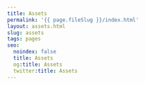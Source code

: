 ```yaml
---
title: Assets
permalink: '{{ page.fileSlug }}/index.html'
layout: assets.html
slug: assets
tags: pages
seo:
  noindex: false
  title: Assets
  og:title: Assets
  twitter:title: Assets
---
```




